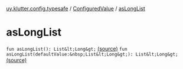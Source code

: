 [uy.klutter.config.typesafe](../index.md) / [ConfiguredValue](index.md) / [asLongList](.)


# asLongList

`fun asLongList(): List&lt;Long&gt;` [(source)](https://github.com/kohesive/klutter/blob/master/config-typesafe-jdk6/src/main/kotlin/uy/klutter/config/typesafe/TypesafeConfig_Ext.kt#L92)
`fun asLongList(defaultValue:&nbsp;List&lt;Long&gt;): List&lt;Long&gt;` [(source)](https://github.com/kohesive/klutter/blob/master/config-typesafe-jdk6/src/main/kotlin/uy/klutter/config/typesafe/TypesafeConfig_Ext.kt#L93)


